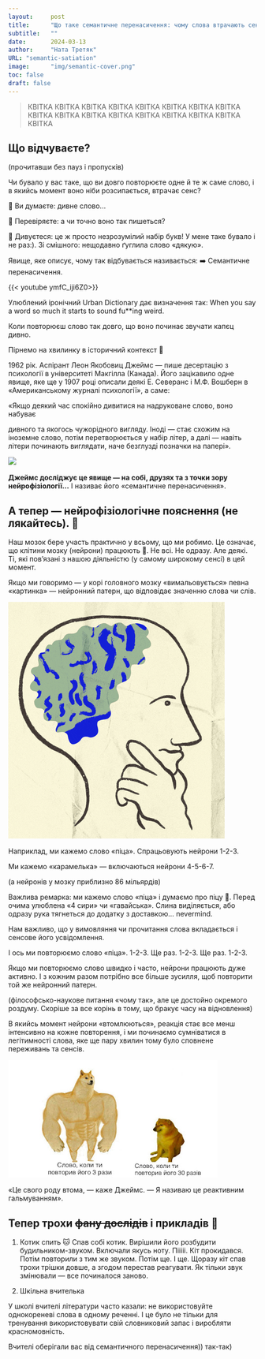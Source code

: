 ```yaml
---
layout:     post 
title:      "Що таке семантичне перенасичення: чому слова втрачають сенс, і до чого тут Шекспір, бізони та заїкання"
subtitle:   ""
date:       2024-03-13
author:     "Ната Третяк"
URL: "semantic-satiation"
image:      "img/semantic-cover.png"
toc: false
draft: false
---
```


> КВІТКА КВІТКА КВІТКА КВІТКА КВІТКА КВІТКА КВІТКА КВІТКА КВІТКА КВІТКА КВІТКА КВІТКА КВІТКА КВІТКА КВІТКА КВІТКА КВІТКА

## Що відчуваєте?

(прочитавши без пауз і пропусків)

Чи бувало у вас таке, що ви довго повторюєте одне й те ж саме слово, і в якийсь момент воно ніби розсипається, втрачає сенс?

💭 Ви думаєте: дивне слово...

💭 Перевіряєте: а чи точно воно так пишеться?

💭 Дивуєтеся: це ж просто незрозумілий набір букв!
У мене таке бувало і не раз:). Зі смішного: нещодавно ґуглила слово «‎дякую».

Явище, яке описує, чому так відбувається називається:  ➡️ Семантичне перенасичення.

{{< youtube ymfC_iji6Z0>}}

Улюблений іронічний Urban Dictionary дає визначення так: When you say a word so much it starts to sound fu**ing weird.

Коли повторюєш слово так довго, що воно починає звучати капєц дивно. 

Пірнемо на хвилинку в історичний контекст 🥽

1962 рік. Аспірант Леон Якобовиц Джеймс — пише десертацію з психології в університеті Макгілла (Канада). Його зацікавило одне явище, яке ще у 1907 році описали деякі Е. Северанс і М.Ф. Вошберн в «‎Американському журналі психології»‎, а саме: 

«‎Якщо деякий час спокійно дивитися на надруковане слово, воно набуває

дивного та якогось чужорідного вигляду. Іноді — стає схожим на іноземне слово, потім перетворюється у набір літер, а далі — навіть літери починають виглядати, наче безглузді позначки на папері»‎.

![](/img/semantic-1.gif)

**Джеймс досліджує це явище — на собі, друзях та з точки зору нейрофізіології…** І називає його «‎семантичне перенасичення»‎.

## А тепер — нейрофізіологічне пояснення (не лякайтесь). 🧠

Наш мозок бере участь практично у всьому, що ми робимо. Це означає, що клітини мозку (нейрони) працюють 💪. Не всі. Не одразу. Але деякі. Ті, які повʼязані з нашою діяльністю (у самому широкому сенсі) в цей момент. 


Якщо ми говоримо — у корі головного мозку «‎вимальовується»‎ певна «‎картинка»‎ — нейронний патерн, що відповідає значенню слова чи слів.

![](/img/semantic-2.gif)

Наприклад, ми кажемо слово «‎піца»‎. Спрацьовують нейрони 1-2-3. 

Ми кажемо «‎карамелька»‎ — включаються нейрони 4-5-6-7. 

(а нейронів у мозку приблизно 86 мільярдів) 

Важлива ремарка: ми кажемо слово «піца» і думаємо про піцу 🍕. Перед очима улюблена «4 сири» чи «гавайська». Слина виділяється, або одразу рука тягнеться до додатку з доставкою… nevermind.

Нам важливо, що у вимовляння чи прочитання слова вкладається і сенсове його усвідомлення. 

І ось ми повторюємо слово «‎піца»‎. 1-2-3. Ще раз. 1-2-3. Ще раз. 1-2-3.

Якщо ми повторюємо слово швидко і часто, нейрони працюють дуже активно. І з кожним разом потрібно все більше зусилля, щоб повторити той же нейронний патерн. 

(філософсько-наукове питання «‎чому так»‎, але це достойно окремого роздуму. Скоріше за все корінь в тому, що бракує часу на відновлення)

В якийсь момент нейрони «‎втомлюються»‎, реакція стає все менш інтенсивно на кожне повторення, і ми починаємо сумніватися в легітимності слова, яке ще пару хвилин тому було сповнене переживань та сенсів. 

![](/img/semantic-3.jpg)

«Це свого роду втома, — каже Джеймс. — Я називаю це реактивним гальмуванням».

## Тепер трохи ~~фану дослідів~~ і прикладів 🎲
1. Котик спить 🐱
Спав собі котик. Вирішили його розбудити будильником-звуком. Включали якусь ноту. Пііііі. Кіт прокидався. Потім повторили з тим же звуком. Потім ще. І ще.  Щоразу кіт спав трохи трішки довше, а згодом перестав реагувати. Як тільки звук змінювали — все починалося заново.

2. Шкільна вчителька 


У школі вчителі літератури часто казали: не використовуйте однокореневі слова в одному реченні. І це було не тільки для тренування використовувати свій словниковий запас і виробляти красномовність.


Вчителі оберігали вас від семантичного перенасичення)) так-так)
